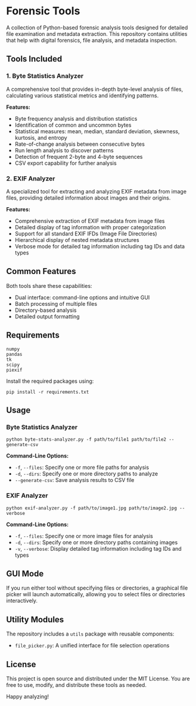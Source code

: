 # Forensic Tools

A collection of Python-based forensic analysis tools designed for detailed file examination and metadata extraction. This repository contains utilities that help with digital forensics, file analysis, and metadata inspection.

## Tools Included

### 1. Byte Statistics Analyzer

A comprehensive tool that provides in-depth byte-level analysis of files, calculating various statistical metrics and identifying patterns.

**Features:**
- Byte frequency analysis and distribution statistics
- Identification of common and uncommon bytes
- Statistical measures: mean, median, standard deviation, skewness, kurtosis, and entropy
- Rate-of-change analysis between consecutive bytes
- Run length analysis to discover patterns
- Detection of frequent 2-byte and 4-byte sequences
- CSV export capability for further analysis

### 2. EXIF Analyzer

A specialized tool for extracting and analyzing EXIF metadata from image files, providing detailed information about images and their origins.

**Features:**
- Comprehensive extraction of EXIF metadata from image files
- Detailed display of tag information with proper categorization
- Support for all standard EXIF IFDs (Image File Directories)
- Hierarchical display of nested metadata structures
- Verbose mode for detailed tag information including tag IDs and data types

## Common Features

Both tools share these capabilities:
- Dual interface: command-line options and intuitive GUI
- Batch processing of multiple files
- Directory-based analysis
- Detailed output formatting

## Requirements

```
numpy
pandas
tk
scipy
piexif
```

Install the required packages using:

```
pip install -r requirements.txt
```

## Usage

### Byte Statistics Analyzer

```
python byte-stats-analyzer.py -f path/to/file1 path/to/file2 --generate-csv
```

**Command-Line Options:**
- `-f`, `--files`: Specify one or more file paths for analysis
- `-d`, `--dirs`: Specify one or more directory paths to analyze
- `--generate-csv`: Save analysis results to CSV file

### EXIF Analyzer

```
python exif-analyzer.py -f path/to/image1.jpg path/to/image2.jpg --verbose
```

**Command-Line Options:**
- `-f`, `--files`: Specify one or more image files for analysis
- `-d`, `--dirs`: Specify one or more directory paths containing images
- `-v`, `--verbose`: Display detailed tag information including tag IDs and types

## GUI Mode

If you run either tool without specifying files or directories, a graphical file picker will launch automatically, allowing you to select files or directories interactively.

## Utility Modules

The repository includes a `utils` package with reusable components:
- `file_picker.py`: A unified interface for file selection operations

## License

This project is open source and distributed under the MIT License. You are free to use, modify, and distribute these tools as needed.

Happy analyzing!
